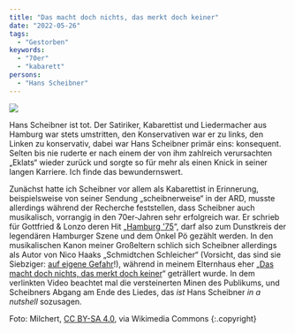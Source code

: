 ```yaml
---
title: "Das macht doch nichts, das merkt doch keiner"
date: "2022-05-26"
tags:
  - "Gestorben"
keywords:
  - "70er"
  - "kabarett"
persons:
  - "Hans Scheibner"
---
```


![](/img/hans_scheibner.jpg)

Hans Scheibner ist tot. Der Satiriker, Kabarettist und Liedermacher aus Hamburg war stets umstritten, den Konservativen war er zu links, den Linken zu konservativ, dabei war Hans Scheibner primär eins: konsequent. Selten bis nie ruderte er nach einem der von ihm zahlreich verursachten „Eklats“ wieder zurück und sorgte so für mehr als einen Knick in seiner langen Karriere. Ich finde das bewundernswert.

Zunächst hatte ich Scheibner vor allem als Kabarettist in Erinnerung, beispielsweise von seiner Sendung „scheibnerweise“ in der ARD, musste allerdings während der Recherche feststellen, dass Scheibner auch musikalisch, vorrangig in den 70er-Jahren sehr erfolgreich war. Er schrieb für Gottfried & Lonzo deren Hit „[Hamburg '75](https://www.youtube.com/watch?v=mAbFGJ1PRfs)“, darf also zum Dunstkreis der legendären Hamburger Szene und dem Onkel Pö gezählt werden. In den musikalischen Kanon meiner Großeltern schlich sich Scheibner allerdings als Autor von Nico Haaks „Schmidtchen Schleicher“ (Vorsicht, das sind sie Siebziger: [auf eigene Gefahr](https://www.youtube.com/watch?v=ZkcPmnyRPEY)!), während in meinem Elternhaus eher „[Das macht doch nichts, das merkt doch keiner](https://www.youtube.com/watch?v=gk32xp9Gnqs)“ geträllert wurde. In dem verlinkten Video beachtet mal die versteinerten Minen des Publikums, und Scheibners Abgang am Ende des Liedes, das _ist_ Hans Scheibner _in a nutshell_ sozusagen.

Foto: Milchert, [CC BY-SA 4.0](https://creativecommons.org/licenses/by-sa/4.0), via Wikimedia Commons {:.copyright}
